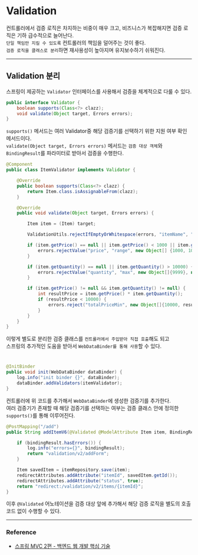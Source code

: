 # Validation

컨트롤러에서 검증 로직은 차지하는 비중이 매우 크고, 비즈니스가 복잡해지면 검증 로직은 기하 급수적으로 늘어난다.  
`단일 책임만 지킬 수 있도록` 컨트롤러의 책임을 덜어주는 것이 좋다.  
`검증 로직을 클래스로 분리`하면 재사용성이 높아지며 유지보수하기 쉬워진다.  

---

## Validation 분리

스프링이 제공하는 `Validator` 인터페이스를 사용해서 검증을 체계적으로 다룰 수 있다.  

```java
public interface Validator {
    boolean supports(Class<?> clazz);
    void validate(Object target, Errors errors);
}
```

`supports()` 메서드는 여러 Validator중 해당 검증기를 선택하기 위한 지원 여부 확인 메서드이다.  
`validate(Object target, Errors errors)` 메서드는 `검증 대상 객체`와 `BindingResult`를 파라미터로 받아서 검증을 수행한다.  

```java
@Component
public class ItemValidator implements Validator {

    @Override
    public boolean supports(Class<?> clazz) {
        return Item.class.isAssignableFrom(clazz);
    }

    @Override
    public void validate(Object target, Errors errors) {

        Item item = (Item) target;

        ValidationUtils.rejectIfEmptyOrWhitespace(errors, "itemName", "required");

        if (item.getPrice() == null || item.getPrice() < 1000 || item.getPrice() > 1000000) {
            errors.rejectValue("price", "range", new Object[] {1000, 1000000}, null);
        }

        if (item.getQuantity() == null || item.getQuantity() > 10000) {
            errors.rejectValue("quantity", "max", new Object[]{9999}, null);
        }

        if (item.getPrice() != null && item.getQuantity() != null) {
            int resultPrice = item.getPrice() * item.getQuantity();
            if (resultPrice < 10000) {
                errors.reject("totalPriceMin", new Object[]{10000, resultPrice}, null);
            }
        }
    }
}
```

이렇게 별도로 분리한 검증 클래스를 `컨트롤러에서 주입받아 직접 호출`해도 되고  
스프링의 추가적인 도움을 받아서 `WebDataBinder를 통해 사용`할 수 있다.  

#

```java
@InitBinder
public void init(WebDataBinder dataBinder) {
    log.info("init binder {}", dataBinder);
    dataBinder.addValidators(itemValidator);
}
```

컨트롤러에 위 코드를 추가해서 `WebDataBinder`에 생성한 검증기를 추가한다.  
여러 검증기가 존재할 때 해당 검증기를 선택하는 여부는 검증 클래스 안에 정의한 `supports()`를 통해 이루어진다.

```java
@PostMapping("/add")
public String addItemV6(@Validated @ModelAttribute Item item, BindingResult bindingResult, RedirectAttributes redirectAttributes) {

    if (bindingResult.hasErrors()) {
        log.info("errors={}", bindingResult);
        return "validation/v2/addForm";
    }

    Item savedItem = itemRepository.save(item);
    redirectAttributes.addAttribute("itemId", savedItem.getId());
    redirectAttributes.addAttribute("status", true);
    return "redirect:/validation/v2/items/{itemId}";
}
```

이후 `@Validated` 어노테이션을 검증 대상 앞에 추가해서 해당 검증 로직을 별도의 호출 코드 없이 수행할 수 있다.  

---

### Reference
- [스프링 MVC 2편 - 백엔드 웹 개발 핵심 기술](https://www.inflearn.com/course/%EC%8A%A4%ED%94%84%EB%A7%81-mvc-2/dashboard)
